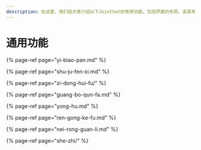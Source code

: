 ```yaml
---
description: 在这里，我们给大家介绍以下JoinChat的常用功能，包括界面的布局、各菜单的功能，以便您能够快速上手，创建一个真正让用户喜欢机器人。
---
```


# 通用功能

{% page-ref page="yi-biao-pan.md" %}

{% page-ref page="shu-ju-fen-xi.md" %}

{% page-ref page="zi-dong-hui-fu/" %}

{% page-ref page="guang-bo-qun-fa.md" %}

{% page-ref page="yong-hu.md" %}

{% page-ref page="ren-gong-ke-fu.md" %}

{% page-ref page="nei-rong-guan-li.md" %}

{% page-ref page="she-zhi/" %}



